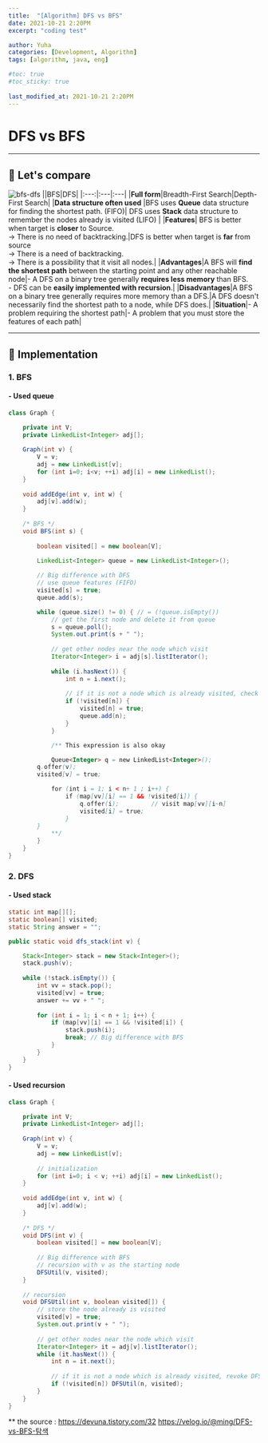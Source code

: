 ```yaml
---
title:  "[Algorithm] DFS vs BFS"
date: 2021-10-21 2:20PM
excerpt: "coding test"

author: Yuha
categories: [Development, Algorithm]
tags: [algorithm, java, eng]

#toc: true
#toc_sticky: true
 
last_modified_at: 2021-10-21 2:20PM
---
```

# DFS vs BFS
---
## 📌 Let's compare
![bfs-dfs](https://user-images.githubusercontent.com/83699657/138210966-cf002fa1-ee52-45e3-a775-a2fa5a13e859.png)
||BFS|DFS|
|:---:|:---|:---|
|**Full form**|Breadth-First Search|Depth-First Search|
|**Data structure often used** |BFS uses **Queue** data structure for finding the shortest path. (FIFO)| DFS uses **Stack** data structure to remember the nodes already is visited (LIFO) |
|**Features**| BFS is better when target is **closer** to Source.<br> -> There is no need of backtracking.|DFS is better when target is **far** from source<br> -> There is a need of backtracking.<br> -> There is a possibility that it visit all nodes.|
|**Advantages**|A BFS will **find the shortest path** between the starting point and any other reachable node|- A DFS on a binary tree generally **requires less memory** than BFS. <br> - DFS can be **easily implemented with recursion**.|
|**Disadvantages**|A BFS on a binary tree generally requires more memory than a DFS.|A DFS doesn't necessarily find the shortest path to a node, while DFS does.|
|**Situation**|- A problem requiring the shortest path|- A problem that you must store the features of each path|

---
## 📌 Implementation
### **1. BFS**
#### - Used queue
```java
class Graph { 

    private int V; 
    private LinkedList<Integer> adj[]; 
    
    Graph(int v) { 
        V = v; 
        adj = new LinkedList[v]; 
        for (int i=0; i<v; ++i) adj[i] = new LinkedList(); 
    } 
    
    void addEdge(int v, int w) { 
        adj[v].add(w); 
    } 
    
    /* BFS */ 
    void BFS(int s) { 
        
        boolean visited[] = new boolean[V]; 

        LinkedList<Integer> queue = new LinkedList<Integer>(); 
        
        // Big difference with DFS
        // use queue features (FIFO)
        visited[s] = true; 
        queue.add(s); 

        while (queue.size() != 0) { // = (!queue.isEmpty()) 
            // get the first node and delete it from queue
            s = queue.poll(); 
            System.out.print(s + " "); 
            
            // get other nodes near the node which visit
            Iterator<Integer> i = adj[s].listIterator(); 
            
            while (i.hasNext()) { 
                int n = i.next(); 
                
                // if it is not a node which is already visited, check visiting and send to the last
                if (!visited[n]) { 
                    visited[n] = true;
                    queue.add(n); 
                } 
            }

            /** This expression is also okay

            Queue<Integer> q = new LinkedList<Integer>();
	    q.offer(v);
	    visited[v] = true;

            for (int i = 1; i < n+ 1 ; i++) {
                if (map[vv][i] == 1 && !visited[i]) {
                    q.offer(i);			// visit map[vv][i~n]
                    visited[i] = true;
                }
	    }
            **/
        }
    }
}
```
### **2. DFS**
#### - Used stack
```java
static int map[][];
static boolean[] visited;	
static String answer = "";

public static void dfs_stack(int v) {

	Stack<Integer> stack = new Stack<Integer>();
	stack.push(v);
	
	while (!stack.isEmpty()) {
		int vv = stack.pop();
		visited[vv] = true;	
		answer += vv + " ";
		
		for (int i = 1; i < n + 1; i++) {
			if (map[vv][i] == 1 && !visited[i]) {
				stack.push(i);
				break; // Big difference with BFS
			}
		}
	}
}
```
#### - Used recursion
```java
class Graph { 

    private int V;
    private LinkedList<Integer> adj[];
    
    Graph(int v) { 
        V = v; 
        adj = new LinkedList[v]; 
        
        // initialization
        for (int i=0; i < v; ++i) adj[i] = new LinkedList(); 
    } 
    
    void addEdge(int v, int w) { 
        adj[v].add(w); 
    } 
    
    /* DFS */ 
    void DFS(int v) { 
        boolean visited[] = new boolean[V]; 
        
        // Big difference with BFS
        // recursion with v as the starting node
        DFSUtil(v, visited); 
    } 
    
    // recursion
    void DFSUtil(int v, boolean visited[]) { 
        // store the node already is visited 
        visited[v] = true; 
        System.out.print(v + " "); 
        
        // get other nodes near the node which visit
        Iterator<Integer> it = adj[v].listIterator();
        while (it.hasNext()) { 
            int n = it.next(); 
            
            // if it is not a node which is already visited, revoke DFSUtil 
            if (!visited[n]) DFSUtil(n, visited); 
        }
    }
}

```
** the source 
: <https://devuna.tistory.com/32>
<https://velog.io/@ming/DFS-vs-BFS-탐색>
